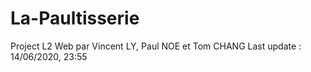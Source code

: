 # La-Paultisserie
Project L2 Web
par Vincent LY, Paul NOE et Tom CHANG
Last update : 14/06/2020, 23:55
